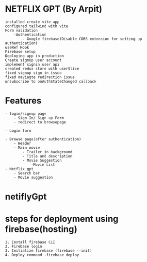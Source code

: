 # NETFLIX GPT (By Arpit)

    installed create vite app
    configured tailwind with vite
    Form validation
        -Authentication
            - Google firebase(Disable CORS extension for setting up authentication)
    useRef Hook
    Firebase setup
    Deploying app in production
    Create signUp user account
    implement signin user api
    created redux store with userSlice
    fixed signup sign in issue
    fixed naviagte redirection issue
    unsubscribe to onAuthStateChanged callback
# Features
    
    - login/signup page
        - Sign In/ Sign up Form
        - redirect to browsepage

    - Login form

    - Browse page(after authentication)
        - Header
        - Main movie
            - Trailer in background
            - Title and description
            - Movie Suggestion
                -Movie List
    - Netflix gpt
        - Search bar
        - Movie suggestion
# netiflyGpt


# steps for deployment using firebase(hosting)
    1. Install firebase CLI 
    2. Firebase login
    3. Initialize firebase (firebase --init)
    4. Deploy command -firebase deploy

